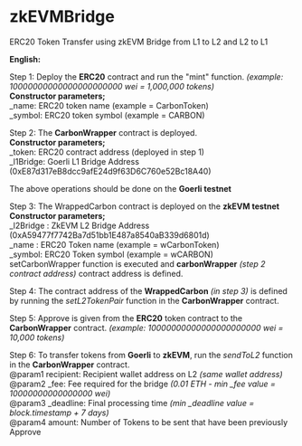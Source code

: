 # zkEVMBridge
ERC20 Token Transfer using zkEVM Bridge from L1 to L2 and L2 to L1

**English:**

Step 1: Deploy the **ERC20** contract and run the "mint" function. *(example: 10000000000000000000000 wei = 1,000,000 tokens)*<br/>
    **Constructor parameters;**<br/>
    _name: ERC20 token name (example = CarbonToken)<br/>
    _symbol: ERC20 token symbol (example = CARBON)<br/>

Step 2: The **CarbonWrapper** contract is deployed. <br/>
    **Constructor parameters;**<br/>
    _token: ERC20 contract address (deployed in step 1)<br/>
    _l1Bridge: Goerli L1 Bridge Address (0xE87d317eB8dcc9afE24d9f63D6C760e52Bc18A40)<br/>

The above operations should be done on the **Goerli testnet**

Step 3: The WrappedCarbon contract is deployed on the **zkEVM testnet**<br/>
    **Constructor parameters;**<br/>
    _l2Bridge : ZkEVM L2 Bridge Address (0xA59477f7742Ba7d51bb1E487a8540aB339d6801d)<br/>
    _name : ERC20 Token name (example = wCarbonToken)<br/>
    _symbol: ERC20 Token symbol (example = wCARBON)<br/>
setCarbonWrapper function is executed and **carbonWrapper** *(step 2 contract address)* contract address is defined.

Step 4: The contract address of the **WrappedCarbon**  *(in step 3)* is defined by running the *setL2TokenPair* function in the **CarbonWrapper** contract.

Step 5: Approve is given from the **ERC20** token contract to the **CarbonWrapper** contract. *(example: 10000000000000000000000 wei = 10,000 tokens)*

Step 6: To transfer tokens from **Goerli** to **zkEVM**, run the *sendToL2* function in the **CarbonWrapper** contract.<br/>
    @param1 recipient: Recipient wallet address on L2 *(same wallet address)*<br/>
    @param2 _fee: Fee required for the bridge *(0.01 ETH - min _fee value = 10000000000000000 wei)*<br/>
    @param3 _deadline: Final processing time *(min _deadline value = block.timestamp + 7 days)*<br/>
    @param4 amount: Number of Tokens to be sent that have been previously Approve<br/>

